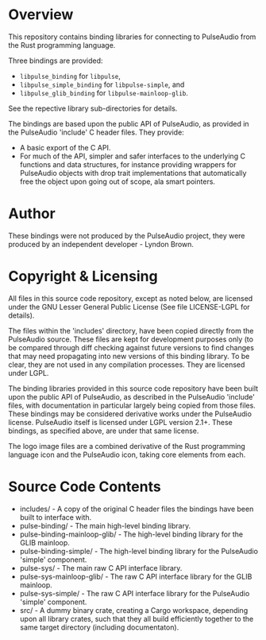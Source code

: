 Overview
========

This repository contains binding libraries for connecting to PulseAudio from the Rust programming
language.

Three bindings are provided:
 * `libpulse_binding` for `libpulse`,
 * `libpulse_simple_binding` for `libpulse-simple`, and
 * `libpulse_glib_binding` for `libpulse-mainloop-glib`.

See the repective library sub-directories for details.

The bindings are based upon the public API of PulseAudio, as provided in the PulseAudio 'include' C
header files. They provide:
 * A basic export of the C API.
 * For much of the API, simpler and safer interfaces to the underlying C functions and data
   structures, for instance providing wrappers for PulseAudio objects with drop trait
   implementations that automatically free the object upon going out of scope, ala smart pointers.

Author
======

These bindings were not produced by the PulseAudio project, they were produced by an independent
developer - Lyndon Brown.

Copyright & Licensing
=====================

All files in this source code repository, except as noted below, are licensed under the GNU Lesser
General Public License (See file LICENSE-LGPL for details).

The files within the 'includes' directory, have been copied directly from the PulseAudio source.
These files are kept for development purposes only (to be compared through diff checking against
future versions to find changes that may need propagating into new versions of this binding library.
To be clear, they are not used in any compilation processes. They are licensed under LGPL.

The binding libraries provided in this source code repository have been built upon the public API of
PulseAudio, as described in the PulseAudio 'include' files, with documentation in particular largely
being copied from those files. These bindings may be considered derivative works under the
PulseAudio license. PulseAudio itself is licensed under LGPL version 2.1+. These bindings, as
specified above, are under that same license.

The logo image files are a combined derivative of the Rust programming language icon and the
PulseAudio icon, taking core elements from each.

Source Code Contents
====================

 - includes/                    - A copy of the original C header files the bindings have been built
                                  to interface with.
 - pulse-binding/               - The main high-level binding library.
 - pulse-binding-mainloop-glib/ - The high-level binding library for the GLIB mainloop.
 - pulse-binding-simple/        - The high-level binding library for the PulseAudio 'simple'
                                  component.
 - pulse-sys/                   - The main raw C API interface library.
 - pulse-sys-mainloop-glib/     - The raw C API interface library for the GLIB mainloop.
 - pulse-sys-simple/            - The raw C API interface library for the PulseAudio 'simple'
                                  component.
 - src/                         - A dummy binary crate, creating a Cargo workspace, depending upon
                                  all library crates, such that they all build efficiently together
                                  to the same target directory (including documentaton).
